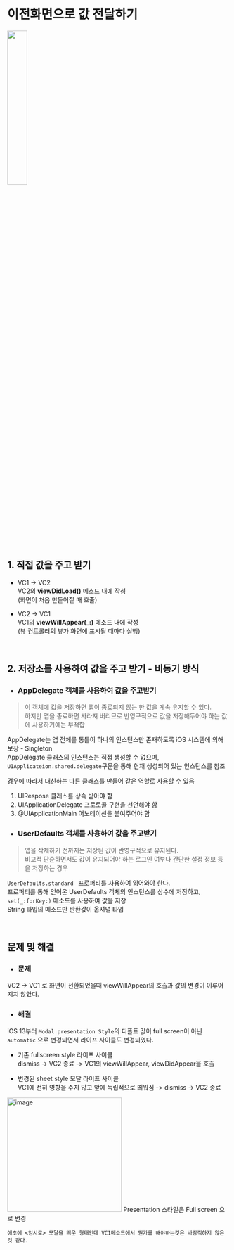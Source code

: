 # 이전화면으로 값 전달하기


<img width="30%" src="https://user-images.githubusercontent.com/39071796/127859811-b0815272-096b-41b4-852c-508a52201da6.gif"/>



## 1. 직접 값을 주고 받기
* VC1 -> VC2  
VC2의 **viewDidLoad()** 메소드 내에 작성   
(화면이 처음 만들어질 때 호출)

* VC2 -> VC1   
VC1의 **viewWillAppear(_:)** 메소드 내에 작성   
(뷰 컨트롤러의 뷰가 화면에 표시될 때마다 실행)

<br>

## 2.  저장소를 사용하여 값을 주고 받기 - 비동기 방식
* ### AppDelegate 객체를 사용하여 값을 주고받기
> 이 객체에 값을 저장하면 앱이 종료되지 않는 한 값을 계속 유지할 수 있다.    
> 하지만 앱을 종료하면 사라져 버리므로 반영구적으로 값을 저장해두어야 하는 값에 사용하기에는 부적합

  AppDelegate는 앱 전체를 통틀어 하나의 인스턴스만 존재하도록 iOS 시스템에 의해 보장  - Singleton   
  AppDelegate 클래스의 인스턴스는 직접 생성할 수 없으며, 
  ```UIApplicateion.shared.delegate```구문을 통해 현재 생성되어 있는 인스턴스를 참조  

  경우에 따라서 대신하는 다른 클래스를 만들어 같은 역할로 사용할 수 있음

  1. UIRespose 클래스를 상속 받아야 함
  2. UIApplicationDelegate 프로토콜 구현을 선언해야 함
  3. @UIApplicationMain 어노테이션을 붙여주어야 함

* ### UserDefaults 객체를 사용하여 값을 주고받기
> 앱을 삭제하기 전까지는 저장된 값이 반영구적으로 유지된다.   
> 비교적 단순하면서도 값이 유지되어야 하는 로그인 여부나 간단한 설정 정보 등을 저장하는 경우

  ```UserDefaults.standard ``` 프로퍼티를 사용하여 읽어와야 한다.   
  프로퍼티를 통해 얻어온 UserDefaults 객체의 인스턴스를 상수에 저장하고, ```set(_:forKey:)``` 메소드를 사용하여 값을 저장   
  String 타입의 메소드만 반환값이 옵셔널 타입

<br>

##  문제 및 해결
* ### 문제
VC2 -> VC1 로 화면이 전환되었을때 viewWillAppear의 호출과 값의 변경이 이루어지지 않았다.

* ### 해결

iOS 13부터 ```Modal presentation Style```의 디폴트 값이 full screen이 아닌 ```automatic``` 으로 변경되면서 라이프 사이클도 변경되었다.  

* 기존 fullscreen style 라이프 사이클    
dismiss -> VC2 종료 -> VC1의 viewWillAppear, viewDidAppear을 호출

* 변경된 sheet style 모달 라이프 사이클   
VC1에 전혀 영향을 주지 않고 앞에 독립적으로 띄워짐 -> dismiss -> VC2 종료

<img width="260" alt="image" src="https://user-images.githubusercontent.com/39071796/127892742-cb0c2b34-7725-4f26-99db-ea146755f870.png">
Presentation 스타일은 Full screen 으로 변경

```애초에 <임시로> 모달을 띄운 형태인데 VC1메소드에서 뭔가를 해야하는것은 바람직하지 않은것 같다.```
